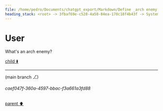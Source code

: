 ```yaml
---
file: /home/pedro/Documents/chatgpt_export/Markdown/Define _arch enemy._.md
heading_stack: <root> -> 3fbaf69e-c528-4a58-84ea-178c18f4b43f -> System -> f2935420-3d9f-46bc-bf07-34555dfed19b -> System -> aaa2eab1-9f5f-4919-83cf-d5a4d4b4526f -> User
---
```

# User

What's an arch enemy?

[child ⬇️](#caef047f-360a-4597-bbac-f3a661a3fd88)

---

(main branch ⎇)
###### caef047f-360a-4597-bbac-f3a661a3fd88
[parent ⬆️](#aaa2eab1-9f5f-4919-83cf-d5a4d4b4526f)
